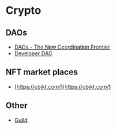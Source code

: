 # Crypto

## DAOs

- [DAOs - The New Coordination Frontier](https://docs.google.com/presentation/d/1fLJvPOvibcCUpJ9ES44_cdoX5Hb7LpDaloGWz5FbUEM/edit#slide=id.gec41538503_0_399)
- [Developer DAO](https://www.developerdao.com/)

## NFT market places

- [https://objkt.com/](https://objkt.com/)

## Other

- [Guild](https://alpha.guild.xyz/)
